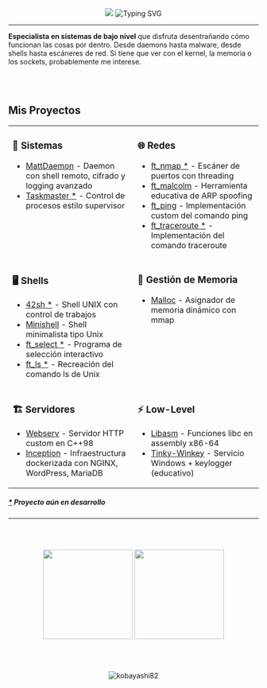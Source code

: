 <div align="center">

<img src="https://capsule-render.vercel.app/api?type=waving&color=gradient&customColorList=6&height=200&section=header&text=Kobayashi82&fontSize=70&fontColor=fff&animation=fadeIn&fontAlignY=32&desc=vzurera-&descAlignY=55&descSize=18"/>

<img src="https://readme-typing-svg.herokuapp.com?font=JetBrains+Mono&weight=600&size=24&duration=5000&pause=800&color=00D9FF&center=true&vCenter=true&multiline=false&random=true&width=600&height=160&lines=malloc()+or+die();segfault+is+my+middle+name;pointer+arithmetic+wizard;fork()+children+everywhere;SIGSEGV+my+old+friend;buffer+overflow+artist;assembly+is+just+spicy+C;shell+scripting+ninja;daemon+process+master;TCP+socket+magician;ARP+spoofing+for+fun;ptrace()+debugging+god;signal+handler+expert;memory+leak+detective;sudo+rm+-rf+/+survivor;kernel+panic+enthusiast;undefined+behavior+lover;valgrind+clean+or+bust;gdb+is+my+best+friend;stack+smashing+detected" alt="Typing SVG" />

</div>

---

**Especialista en sistemas de bajo nivel** que disfruta desentrañando cómo funcionan las cosas por dentro. Desde daemons hasta malware, desde shells hasta escáneres de red. Si tiene que ver con el kernel, la memoria o los sockets, probablemente me interese.

<br/><br/>
## Mis Proyectos

<table>
<tr>
<td width="50%" valign="top">

### 🔧 Sistemas
- [MattDaemon](https://github.com/Kobayashi82/MattDaemon) - Daemon con shell remoto, cifrado y logging avanzado
- [Taskmaster *](https://github.com/Kobayashi82/taskmaster) - Control de procesos estilo supervisor

</td>
<td width="50%" valign="top">

### 🌐 Redes
- [ft_nmap *](https://github.com/Kobayashi82/ft_nmap) - Escáner de puertos con threading
- [ft_malcolm](https://github.com/Kobayashi82/ft_malcolm) - Herramienta educativa de ARP spoofing
- [ft_ping](https://github.com/Kobayashi82/ft_ping) - Implementación custom del comando ping
- [ft_traceroute *](https://github.com/Kobayashi82/ft_traceroute) - Implementación del comando traceroute

</td>
</tr>

<tr>
<td width="33%" valign="top">

### 🖥️ Shells
- [42sh *](https://github.com/Kobayashi82/42sh) - Shell UNIX con control de trabajos
- [Minishell](https://github.com/Kobayashi82/minishell) - Shell minimalista tipo Unix
- [ft_select *](https://github.com/Kobayashi82/ft_select) - Programa de selección interactivo
- [ft_ls *](https://github.com/Kobayashi82/ft_ls) - Recreación del comando ls de Unix

</td>
<td width="33%" valign="top">

### 💾 Gestión de Memoria
- [Malloc](https://github.com/Kobayashi82/malloc) - Asignador de memoria dinámico con mmap

</td>
<tr>

<td width="33%" valign="top">

### 🏗️ Servidores
- [Webserv](https://github.com/Kobayashi82/webserv) - Servidor HTTP custom en C++98
- [Inception](https://github.com/Kobayashi82/inception) - Infraestructura dockerizada con NGINX, WordPress, MariaDB

</td>
<td width="33%" valign="top">

### ⚡ Low-Level
- [Libasm](https://github.com/Kobayashi82/libasm) - Funciones libc en assembly x86-64
- [Tinky-Winkey](https://github.com/Kobayashi82/tinky-winkey) - Servicio Windows + keylogger (educativo)

</td>
</tr>
</table>

##### [*]() Proyecto aún en desarrollo

---
<br/><br/>
<div align="center">
 
<img height="180em" src="https://github-readme-stats.vercel.app/api?username=Kobayashi82&show_icons=true&theme=tokyonight&include_all_commits=true&count_private=true"/>
<img height="180em" src="https://github-readme-stats.vercel.app/api/top-langs/?username=Kobayashi82&layout=compact&langs_count=7&theme=tokyonight"/>

</div>

<br/><br/>

<div align="center">

<img src="https://komarev.com/ghpvc/?username=Kobayashi82&label=Profile%20views&color=0e75b6&style=flat" alt="kobayashi82" />

</div>
